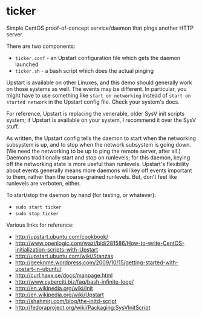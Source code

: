 ticker
======

Simple CentOS proof-of-concept service/daemon that pings another HTTP server.

There are two components:

* `ticker.conf` - an Upstart configuration file which gets the daemon launched
* `ticker.sh` - a bash script which does the actual pinging

Upstart is available on other Linuxes, and this demo should generally work on those systems as well.  The events may be different.  In particular, you might have to use something like `start on networking` instead of `start on started network` in the Upstart config file.  Check your system's docs.

For reference, Upstart is replacing the venerable, older SysV init scripts system; if Upstart is available on your system, I recommend it over the SysV stuff.

As written, the Upstart config tells the daemon to start when the networking subsystem is up, and to stop when the network subsystem is going down.  (We need the networking to be up to ping the remote server, after all.)  Daemons traditionally start and stop on runlevels; for this daemon, keying off the networking state is more useful than runlevels.  Upstart's flexibility about events generally means more daemons will key off events important to them, rather than the coarse-grained runlevels.  But, don't feel like runlevels are verboten, either.

To start/stop the daemon by hand (for testing, or whatever):

* `sudo start ticker`
* `sudo stop ticker`

Various links for reference:

* http://upstart.ubuntu.com/cookbook/
* http://www.openlogic.com/wazi/bid/281586/How-to-write-CentOS-initialization-scripts-with-Upstart
* http://upstart.ubuntu.com/wiki/Stanzas
* http://geeknme.wordpress.com/2009/10/15/getting-started-with-upstart-in-ubuntu/
* http://curl.haxx.se/docs/manpage.html
* http://www.cyberciti.biz/faq/bash-infinite-loop/
* http://en.wikipedia.org/wiki/Init
* http://en.wikipedia.org/wiki/Upstart
* http://shahmirj.com/blog/the-initd-script
* http://fedoraproject.org/wiki/Packaging:SysVInitScript
